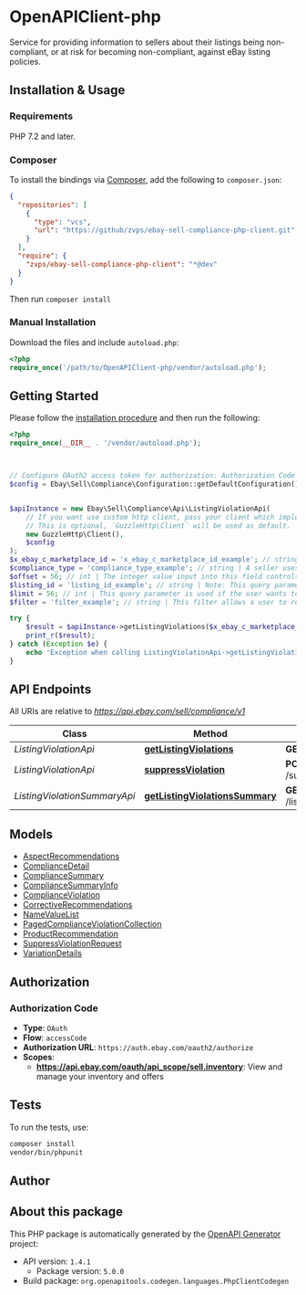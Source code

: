 # OpenAPIClient-php

Service for providing information to sellers about their listings being non-compliant, or at risk for becoming non-compliant, against eBay listing policies.


## Installation & Usage

### Requirements

PHP 7.2 and later.

### Composer

To install the bindings via [Composer](https://getcomposer.org/), add the following to `composer.json`:

```json
{
  "repositories": [
    {
      "type": "vcs",
      "url": "https://github/zvps/ebay-sell-compliance-php-client.git"
    }
  ],
  "require": {
    "zvps/ebay-sell-compliance-php-client": "*@dev"
  }
}
```

Then run `composer install`

### Manual Installation

Download the files and include `autoload.php`:

```php
<?php
require_once('/path/to/OpenAPIClient-php/vendor/autoload.php');
```

## Getting Started

Please follow the [installation procedure](#installation--usage) and then run the following:

```php
<?php
require_once(__DIR__ . '/vendor/autoload.php');



// Configure OAuth2 access token for authorization: Authorization Code
$config = Ebay\Sell\Compliance\Configuration::getDefaultConfiguration()->setAccessToken('YOUR_ACCESS_TOKEN');


$apiInstance = new Ebay\Sell\Compliance\Api\ListingViolationApi(
    // If you want use custom http client, pass your client which implements `GuzzleHttp\ClientInterface`.
    // This is optional, `GuzzleHttp\Client` will be used as default.
    new GuzzleHttp\Client(),
    $config
);
$x_ebay_c_marketplace_id = 'x_ebay_c_marketplace_id_example'; // string | This header is required and is used to specify the eBay marketplace identifier. Supported values for this header can be found in the MarketplaceIdEnum type definition. Note that Version 1.4.0 of the Compliance API is only supported on the US, UK, Australia, Canada {English), and Germany sites.
$compliance_type = 'compliance_type_example'; // string | A seller uses this query parameter to retrieve listing violations of a specific compliance type. Only one compliance type value should be passed in here. See ComplianceTypeEnum for more information on the compliance types that can be passed in here. If the listing_id query parameter is used, the compliance_type query parameter {if passed in) will be ignored. This is because all of a listing's policy violations {each compliance type) will be returned if a listing_id is provided. Either the listing_id or a compliance_type query parameter must be used, and if the seller only wants to view listing violations of a specific compliance type, both of these parameters can be used. Note: The listing_id query parameter is not yet available for use, so the seller does not have the ability to retrieve listing violations for one or more specific listings. Until the listing_id query parameter becomes available, the compliance_type query parameter is required with each getListingViolations call.
$offset = 56; // int | The integer value input into this field controls the first listing violation in the result set that will be displayed at the top of the response. The offset and limit query parameters are used to control the pagination of the output. For example, if offset is set to 10 and limit is set to 10, the call retrieves listing violations 11 thru 20 from the resulting set of violations. Note: This feature employs a zero-based index, where the first item in the list has an offset of 0. If the listing_id parameter is included in the request, this parameter will be ignored. Default: 0 {zero)
$listing_id = 'listing_id_example'; // string | Note: This query parameter is not yet supported for the Compliance API. Please note that until this query parameter becomes available, the compliance_type query parameter is required with each getListingViolations call. This query parameter is used if the user wants to view all listing violations for one or more eBay listings. The string value passed into this field is the unique identifier of the listing, sometimes referred to as the Item ID. Either the listing_id or a compliance_type query parameter must be used, and if the seller only wants to view listing violations of a specific compliance type, both of these parameters can be used. Up to 50 listing IDs can be specified with this query parameter, and each unique listing ID is separated with a comma.
$limit = 56; // int | This query parameter is used if the user wants to set a limit on the number of listing violations that are returned on one page of the result set. This parameter is used in conjunction with the offset parameter to control the pagination of the output. For example, if offset is set to 10 and limit is set to 10, the call retrieves listing violations 11 thru 20 from the collection of listing violations that match the value set in the compliance_type parameter. Note: This feature employs a zero-based index, where the first item in the list has an offset of 0. If the listing_id parameter is included in the request, this parameter will be ignored. Default: 100 Maximum: 200
$filter = 'filter_example'; // string | This filter allows a user to retrieve only listings that are currently out of compliance, or only listings that are at risk of becoming out of compliance. Although other filters may be added in the future, complianceState is the only supported filter type at this time. The two compliance 'states' are OUT_OF_COMPLIANCE and AT_RISK. Below is an example of how to set up this compliance state filter. Notice that the filter type and filter value are separated with a colon (:) character, and the filter value is wrapped with curly brackets. filter=complianceState:{OUT_OF_COMPLIANCE}

try {
    $result = $apiInstance->getListingViolations($x_ebay_c_marketplace_id, $compliance_type, $offset, $listing_id, $limit, $filter);
    print_r($result);
} catch (Exception $e) {
    echo 'Exception when calling ListingViolationApi->getListingViolations: ', $e->getMessage(), PHP_EOL;
}

```

## API Endpoints

All URIs are relative to *https://api.ebay.com/sell/compliance/v1*

Class | Method | HTTP request | Description
------------ | ------------- | ------------- | -------------
*ListingViolationApi* | [**getListingViolations**](docs/Api/ListingViolationApi.md#getlistingviolations) | **GET** /listing_violation | 
*ListingViolationApi* | [**suppressViolation**](docs/Api/ListingViolationApi.md#suppressviolation) | **POST** /suppress_listing_violation | 
*ListingViolationSummaryApi* | [**getListingViolationsSummary**](docs/Api/ListingViolationSummaryApi.md#getlistingviolationssummary) | **GET** /listing_violation_summary | 

## Models

- [AspectRecommendations](docs/Model/AspectRecommendations.md)
- [ComplianceDetail](docs/Model/ComplianceDetail.md)
- [ComplianceSummary](docs/Model/ComplianceSummary.md)
- [ComplianceSummaryInfo](docs/Model/ComplianceSummaryInfo.md)
- [ComplianceViolation](docs/Model/ComplianceViolation.md)
- [CorrectiveRecommendations](docs/Model/CorrectiveRecommendations.md)
- [NameValueList](docs/Model/NameValueList.md)
- [PagedComplianceViolationCollection](docs/Model/PagedComplianceViolationCollection.md)
- [ProductRecommendation](docs/Model/ProductRecommendation.md)
- [SuppressViolationRequest](docs/Model/SuppressViolationRequest.md)
- [VariationDetails](docs/Model/VariationDetails.md)

## Authorization

### Authorization Code

- **Type**: `OAuth`
- **Flow**: `accessCode`
- **Authorization URL**: `https://auth.ebay.com/oauth2/authorize`
- **Scopes**: 
    - **https://api.ebay.com/oauth/api_scope/sell.inventory**: View and manage your inventory and offers

## Tests

To run the tests, use:

```bash
composer install
vendor/bin/phpunit
```

## Author



## About this package

This PHP package is automatically generated by the [OpenAPI Generator](https://openapi-generator.tech) project:

- API version: `1.4.1`
    - Package version: `5.0.0`
- Build package: `org.openapitools.codegen.languages.PhpClientCodegen`
